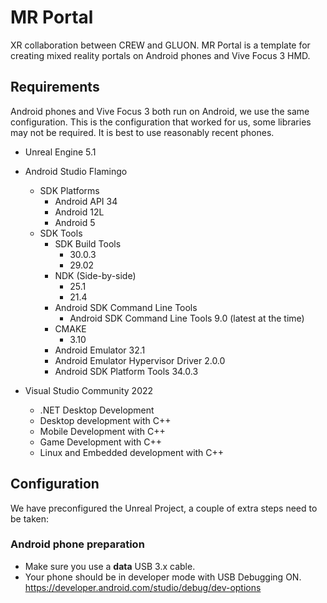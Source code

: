 # MR Portal
XR collaboration between CREW and GLUON.
MR Portal is a template for creating mixed reality portals on Android phones and Vive Focus 3 HMD.

## Requirements
Android phones and Vive Focus 3 both run on Android, we use the same configuration.
This is the configuration that worked for us, some libraries may not be required.
It is best to use reasonably recent phones.

- Unreal Engine 5.1
- Android Studio Flamingo
  - SDK Platforms
    - Android API 34
    - Android 12L
    - Android 5
  - SDK Tools
    - SDK Build Tools
      - 30.0.3
      - 29.02
    - NDK (Side-by-side)
      - 25.1
      - 21.4
    - Android SDK Command Line Tools
      - Android SDK Command Line Tools 9.0 (latest at the time)
    - CMAKE
      - 3.10
    - Android Emulator 32.1
    - Android Emulator Hypervisor Driver 2.0.0
    - Android SDK Platform Tools 34.0.3  
    
- Visual Studio Community 2022
  - .NET Desktop Development
  - Desktop development with C++
  - Mobile Development with C++
  - Game Development with C++
  - Linux and Embedded development with C++

## Configuration
We have preconfigured the Unreal Project, a couple of extra steps need to be taken:

### Android phone preparation
- Make sure you use a **data** USB 3.x cable.
- Your phone should be in developer mode with USB Debugging ON. https://developer.android.com/studio/debug/dev-options




